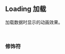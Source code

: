 <div class="demo-header">
<p class="overviewicon">
  <span class="wapi-form-loading"/>
</p>

## Loading 加载

<nova-uxlink widget-name="Loading"></nova-uxlink>

加载数据时显示的动画效果。

<br>
</div>

### 修饰符

<nova-demo-view link="loading/body"></nova-demo-view>

<br>
